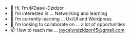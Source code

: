 - 👋 Hi, I’m @Daavi-Dzidzor
- 👀 I’m interested in ... Networking and learning 
- 🌱 I’m currently learning ... Ux/UI and Wordpress
- 💞️ I’m looking to collaborate on ... a lot of opportunities
- 📫 How to reach me ... joycelyndzidzor45@gmail.com

<!---
Daavi-Dzidzor/Daavi-Dzidzor is a ✨ special ✨ repository because its `README.md` (this file) appears on your GitHub profile.
You can click the Preview link to take a look at your changes.
--->
